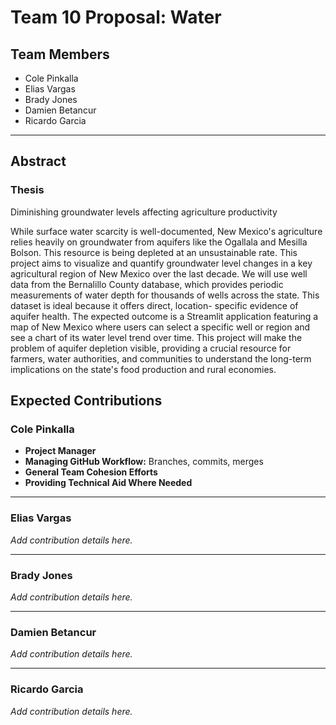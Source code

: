 # Team 10 Proposal: Water

## Team Members
- Cole Pinkalla  
- Elias Vargas  
- Brady Jones  
- Damien Betancur  
- Ricardo Garcia  

---

## Abstract

### Thesis
Diminishing groundwater levels affecting agriculture productivity

While surface water scarcity is well-documented, New Mexico's agriculture relies heavily on
groundwater from aquifers like the Ogallala and Mesilla Bolson. This resource is being depleted
at an unsustainable rate. This project aims to visualize and quantify groundwater level changes
in a key agricultural region of New Mexico over the last decade. We will use well data from the
Bernalillo County database, which provides periodic measurements of water depth for
thousands of wells across the state. This dataset is ideal because it offers direct, location-
specific evidence of aquifer health. The expected outcome is a Streamlit application featuring a
map of New Mexico where users can select a specific well or region and see a chart of its water
level trend over time. This project will make the problem of aquifer depletion visible, providing a
crucial resource for farmers, water authorities, and communities to understand the long-term
implications on the state's food production and rural economies.

## Expected Contributions
### Cole Pinkalla
- **Project Manager**
- **Managing GitHub Workflow:** Branches, commits, merges
- **General Team Cohesion Efforts**
- **Providing Technical Aid Where Needed**
---

### Elias Vargas
*Add contribution details here.*

---

### Brady Jones
*Add contribution details here.*

---

### Damien Betancur
*Add contribution details here.*

---

### Ricardo Garcia
*Add contribution details here.*
